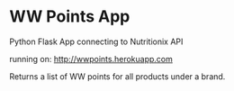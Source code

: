 # WW Points App
Python Flask App connecting to Nutritionix API

running on: http://wwpoints.herokuapp.com

Returns a list of WW points for all products under a brand.